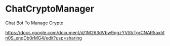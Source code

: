 # ChatCryptoManager
Chat Bot To Manage Crypto

https://docs.google.com/document/d/1M263dVbw9qgzYVStrTgrCNAR5ax5fn0S_enqDb0rMG4/edit?usp=sharing
